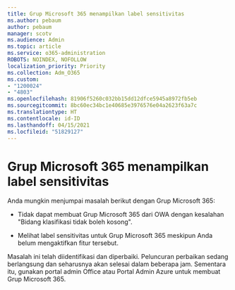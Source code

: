 ```yaml
---
title: Grup Microsoft 365 menampilkan label sensitivitas
ms.author: pebaum
author: pebaum
manager: scotv
ms.audience: Admin
ms.topic: article
ms.service: o365-administration
ROBOTS: NOINDEX, NOFOLLOW
localization_priority: Priority
ms.collection: Adm_O365
ms.custom:
- "1200024"
- "4803"
ms.openlocfilehash: 81906f5260c032bb15dd12dfce5945a8972fb5eb
ms.sourcegitcommit: 8bc60ec34bc1e40685e3976576e04a2623f63a7c
ms.translationtype: HT
ms.contentlocale: id-ID
ms.lasthandoff: 04/15/2021
ms.locfileid: "51829127"
---
```

# <a name="microsoft-365-groups-showing-sensitivity-label"></a>Grup Microsoft 365 menampilkan label sensitivitas

Anda mungkin menjumpai masalah berikut dengan Grup Microsoft 365:

- Tidak dapat membuat Grup Microsoft 365 dari OWA dengan kesalahan "Bidang klasifikasi tidak boleh kosong".

- Melihat label sensitivitas untuk Grup Microsoft 365 meskipun Anda belum mengaktifkan fitur tersebut.

Masalah ini telah diidentifikasi dan diperbaiki. Peluncuran perbaikan sedang berlangsung dan seharusnya akan selesai dalam beberapa jam. Sementara itu, gunakan portal admin Office atau Portal Admin Azure untuk membuat Grup Microsoft 365.  
